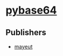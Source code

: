 # [pybase64](https://pypi.org/project/pybase64)



## Publishers
- [mayeut](https://pypi.org/user/mayeut)


